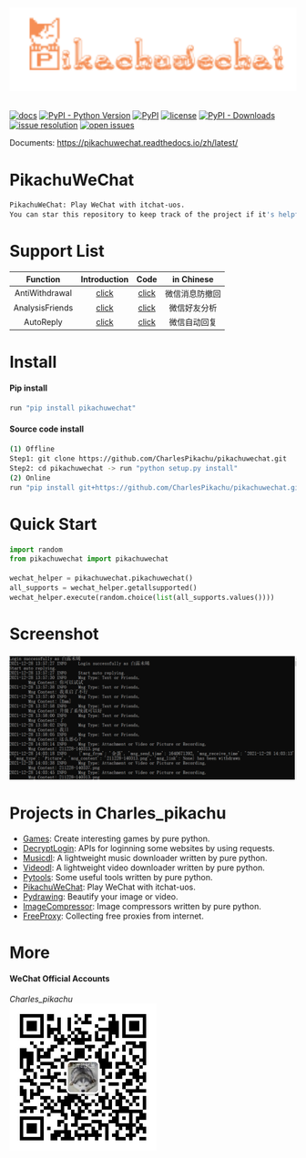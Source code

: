 <div align="center">
  <img src="./docs/logo.png" width="600"/>
</div>
<br />

[![docs](https://img.shields.io/badge/docs-latest-blue)](https://pikachuwechat.readthedocs.io/)
[![PyPI - Python Version](https://img.shields.io/pypi/pyversions/pikachuwechat)](https://pypi.org/project/pikachuwechat/)
[![PyPI](https://img.shields.io/pypi/v/pikachuwechat)](https://pypi.org/project/pikachuwechat)
[![license](https://img.shields.io/github/license/CharlesPikachu/pikachuwechat.svg)](https://github.com/CharlesPikachu/pikachuwechat/blob/master/LICENSE)
[![PyPI - Downloads](https://pepy.tech/badge/pikachuwechat)](https://pypi.org/project/pikachuwechat/)
[![issue resolution](https://isitmaintained.com/badge/resolution/CharlesPikachu/pikachuwechat.svg)](https://github.com/CharlesPikachu/pikachuwechat/issues)
[![open issues](https://isitmaintained.com/badge/open/CharlesPikachu/pikachuwechat.svg)](https://github.com/CharlesPikachu/pikachuwechat/issues)

Documents: https://pikachuwechat.readthedocs.io/zh/latest/


# PikachuWeChat
```sh
PikachuWeChat: Play WeChat with itchat-uos.
You can star this repository to keep track of the project if it's helpful for you, thank you for your support.
```


# Support List
| Function                                   | Introduction                                               | Code                                                         |  in Chinese       |
| :----:                                     | :----:                                                     | :----:                                                       |  :----:           |
| AntiWithdrawal                             | [click](https://mp.weixin.qq.com/s/R6mib62KAIIP5k6S68xqHA) | [click](./pikachuwechat/modules/core/antiwithdrawal.py)      |  微信消息防撤回   |
| AnalysisFriends                            | [click](https://mp.weixin.qq.com/s/R6mib62KAIIP5k6S68xqHA) | [click](./pikachuwechat/modules/core/analysisfriends.py)     |  微信好友分析     |
| AutoReply                                  | [click](https://mp.weixin.qq.com/s/R6mib62KAIIP5k6S68xqHA) | [click](./pikachuwechat/modules/core/autoreply.py)           |  微信自动回复     |


# Install

#### Pip install
```sh
run "pip install pikachuwechat"
```

#### Source code install
```sh
(1) Offline
Step1: git clone https://github.com/CharlesPikachu/pikachuwechat.git
Step2: cd pikachuwechat -> run "python setup.py install"
(2) Online
run "pip install git+https://github.com/CharlesPikachu/pikachuwechat.git@master"
```


# Quick Start
```python
import random
from pikachuwechat import pikachuwechat

wechat_helper = pikachuwechat.pikachuwechat()
all_supports = wechat_helper.getallsupported()
wechat_helper.execute(random.choice(list(all_supports.values())))
```


# Screenshot
![img](./docs/screenshot.png)


# Projects in Charles_pikachu
- [Games](https://github.com/CharlesPikachu/Games): Create interesting games by pure python.
- [DecryptLogin](https://github.com/CharlesPikachu/DecryptLogin): APIs for loginning some websites by using requests.
- [Musicdl](https://github.com/CharlesPikachu/musicdl): A lightweight music downloader written by pure python.
- [Videodl](https://github.com/CharlesPikachu/videodl): A lightweight video downloader written by pure python.
- [Pytools](https://github.com/CharlesPikachu/pytools): Some useful tools written by pure python.
- [PikachuWeChat](https://github.com/CharlesPikachu/pikachuwechat): Play WeChat with itchat-uos.
- [Pydrawing](https://github.com/CharlesPikachu/pydrawing): Beautify your image or video.
- [ImageCompressor](https://github.com/CharlesPikachu/imagecompressor): Image compressors written by pure python.
- [FreeProxy](https://github.com/CharlesPikachu/freeproxy): Collecting free proxies from internet.


# More
#### WeChat Official Accounts
*Charles_pikachu*  
![img](./docs/pikachu.jpg)
